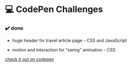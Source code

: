 # :computer: CodePen Challenges 

### :heavy_check_mark: done

- huge header for travel article page - CSS and JavaScript

- motion and interaction for "swing" animation - CSS

[check it out on codepen](https://codepen.io/versi-on)
